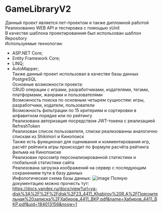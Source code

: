 # GameLibraryV2<br />
Данный проект является пет-проектом и также дипломной работой<br />
Реализованно WEB API и тестировка с помощью xUnit<br />
В качестве шаблона проектированния был использован шаблон Repository<br />
Используемые технологии:<br />
* ASP.NET Core;<br />
* Entity Framework Core;<br />
* LINQ;<br />
* AutoMapper;<br />
Также данный проект использовал в качестве базы данных PostgreSQL<br />
Основные возможности проекта:<br />
CRUD операции с играми, разработчиками, издателями, тегами, платформами, жанрами и пользователями<br />
Возможность поиска по основным четырем сущностям: игры, разработчики, издатели, пользователи<br />
Возможность фильтрации по 15 критериям и сортировки в алфавитном порядке или по рейтингу<br />
Реализована авторизация посредством JWT-токена с реализацией RefreshToken<br />
Реализован список пользователя, списки реализованны аналогично спискам из Shikimori и Кинопоиск<br />
Также есть функционал для оценивания и комментирования игр, расчёт рейтинга игры происходит по формуле расчёта рейтинга фильма на Кинопоиске<br />
Реализован просомтр персонализированной статистики и глобальной статистики сайта <br />
Реализована загрузка изображений на сервер с последующим сохранением пути в базу данных <br />
Инфологическая схема базы данных: ![image](https://github.com/AkaiKato/GameLibraryV2/assets/87654856/acbb5619-fb07-4090-96ad-ea67449662db)
Полную документацию можно прочесть тут: https://docs.yandex.ru/docs/view?url=ya-disk%3A%2F%2F%2Fdisk%2F23_4411_Khabirov%20R.A%2FПояснительная%20записка%2FХабиров_4411_ВКР.pdf&name=Хабиров_4411_ВКР.pdf&uid=184013156&nosw=1
